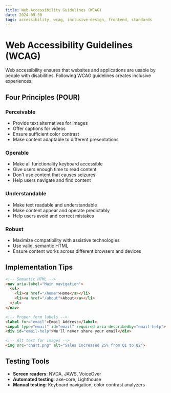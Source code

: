 ```yaml
---
title: Web Accessibility Guidelines (WCAG)
date: 2024-09-30
tags: accessibility, wcag, inclusive-design, frontend, standards
---
```


# Web Accessibility Guidelines (WCAG)

Web accessibility ensures that websites and applications are usable by people with disabilities. Following WCAG guidelines creates inclusive experiences.

## Four Principles (POUR)

### Perceivable
- Provide text alternatives for images
- Offer captions for videos
- Ensure sufficient color contrast
- Make content adaptable to different presentations

### Operable
- Make all functionality keyboard accessible
- Give users enough time to read content
- Don't use content that causes seizures
- Help users navigate and find content

### Understandable
- Make text readable and understandable
- Make content appear and operate predictably
- Help users avoid and correct mistakes

### Robust
- Maximize compatibility with assistive technologies
- Use valid, semantic HTML
- Ensure content works across different browsers and devices

## Implementation Tips

```html
<!-- Semantic HTML -->
<nav aria-label="Main navigation">
  <ul>
    <li><a href="/home">Home</a></li>
    <li><a href="/about">About</a></li>
  </ul>
</nav>

<!-- Proper form labels -->
<label for="email">Email Address</label>
<input type="email" id="email" required aria-describedby="email-help">
<div id="email-help">We'll never share your email</div>

<!-- Alt text for images -->
<img src="chart.png" alt="Sales increased 25% from Q1 to Q2">
```

## Testing Tools

- **Screen readers**: NVDA, JAWS, VoiceOver
- **Automated testing**: axe-core, Lighthouse
- **Manual testing**: Keyboard navigation, color contrast analyzers